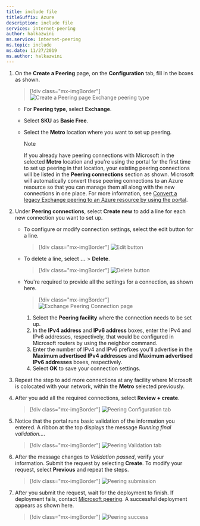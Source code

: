 ```yaml
---
title: include file
titleSuffix: Azure
description: include file
services: internet-peering
author: halkazwini
ms.service: internet-peering
ms.topic: include
ms.date: 11/27/2019
ms.author: halkazwini
---
```


1. On the **Create a Peering** page, on the **Configuration** tab, fill in the boxes as shown.

    > [!div class="mx-imgBorder"]
    > ![Create a Peering page Exchange peering type](../media/setup-exchange-conf-tab.png)

    * For **Peering type**, select **Exchange**.
    * Select **SKU** as **Basic Free**.
    * Select the **Metro** location where you want to set up peering.

        > [!NOTE]
        > If you already have peering connections with Microsoft in the selected **Metro** location and you're using the portal for the first time to set up peering in that location, your existing peering connections will be listed in the **Peering connections** section as shown. Microsoft will automatically convert these peering connections to an Azure resource so that you can manage them all along with the new connections in one place. For more information, see [Convert a legacy Exchange peering to an Azure resource by using the portal](../howto-legacy-exchange-portal.md).
        >

1. Under **Peering connections**, select **Create new** to add a line for each new connection you want to set up.

    * To configure or modify connection settings, select the edit button for a line.

        > [!div class="mx-imgBorder"]
        > ![Edit button](../media/setup-exchange-conf-tab-edit.png)

    * To delete a line, select **...** > **Delete**.

        > [!div class="mx-imgBorder"]
        > ![Delete button](../media/setup-exchange-conf-tab-delete.png)

    * You're required to provide all the settings for a connection, as shown here.

         > [!div class="mx-imgBorder"]
         > ![Exchange Peering Connection page](../media/setup-exchange-conf-tab-connection.png)

        1. Select the **Peering facility** where the connection needs to be set up.
        1. In the **IPv4 address** and **IPv6 address** boxes, enter the IPv4 and IPv6 addresses, respectively, that would be configured in Microsoft routers by using the neighbor command.
        1. Enter the number of IPv4 and IPv6 prefixes you'll advertise in the **Maximum advertised IPv4 addresses** and **Maximum advertised IPv6 addresses** boxes, respectively.
        1. Select **OK** to save your connection settings.

1. Repeat the step to add more connections at any facility where Microsoft is colocated with your network, within the **Metro** selected previously.

1. After you add all the required connections, select **Review + create**.

    > [!div class="mx-imgBorder"]
    > ![Peering Configuration tab](../media/setup-exchange-conf-tab-final.png)

1. Notice that the portal runs basic validation of the information you entered. A ribbon at the top displays the message *Running final validation...*.

    > [!div class="mx-imgBorder"]
    > ![Peering Validation tab](../media/setup-direct-review-tab-validation.png)

1. After the message changes to *Validation passed*, verify your information. Submit the request by selecting **Create**. To modify your request, select **Previous** and repeat the steps.

    > [!div class="mx-imgBorder"]
    > ![Peering submission](../media/setup-exchange-review-tab-submit.png)

1. After you submit the request, wait for the deployment to finish. If deployment fails, contact [Microsoft peering](mailto:peering@microsoft.com). A successful deployment appears as shown here.

    > [!div class="mx-imgBorder"]
    > ![Peering success](../media/setup-direct-success.png)
